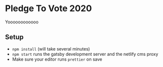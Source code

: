 # Pledge To Vote 2020

Yoooooooooooo

## Setup

- `npm install` (will take several minutes)
- `npm start` runs the gatsby development server and the netlify cms proxy
- Make sure your editor runs `prettier` on save
